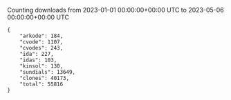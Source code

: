 
Counting downloads from 2023-01-01 00:00:00+00:00 UTC to 2023-05-06 00:00:00+00:00 UTC

```
{
    "arkode": 184,
    "cvode": 1107,
    "cvodes": 243,
    "ida": 227,
    "idas": 103,
    "kinsol": 130,
    "sundials": 13649,
    "clones": 40173,
    "total": 55816
}
```
